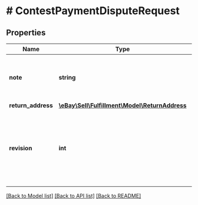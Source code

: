 # # ContestPaymentDisputeRequest

## Properties

Name | Type | Description | Notes
------------ | ------------- | ------------- | -------------
**note** | **string** | This field shows information that the seller provides about the dispute, such as the basis for the dispute, any relevant evidence, tracking numbers, and so forth.&lt;br&gt;&lt;br&gt;This field is limited to 1000 characters. | [optional]
**return_address** | [**\eBay\Sell\Fulfillment\Model\ReturnAddress**](ReturnAddress.md) |  | [optional]
**revision** | **int** | This integer value indicates the revision number of the payment dispute. This field is required. The current &lt;strong&gt;revision&lt;/strong&gt; number for a payment dispute can be retrieved with the &lt;strong&gt;getPaymentDispute&lt;/strong&gt; method. Each time an action is taken against a payment dispute, this integer value increases by 1. | [optional]

[[Back to Model list]](../../README.md#models) [[Back to API list]](../../README.md#endpoints) [[Back to README]](../../README.md)
